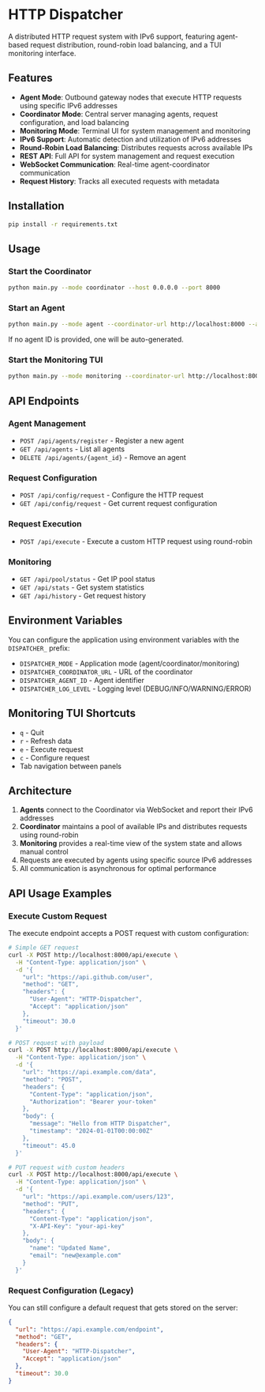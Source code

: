 # HTTP Dispatcher

A distributed HTTP request system with IPv6 support, featuring agent-based request distribution, round-robin load balancing, and a TUI monitoring interface.

## Features

- **Agent Mode**: Outbound gateway nodes that execute HTTP requests using specific IPv6 addresses
- **Coordinator Mode**: Central server managing agents, request configuration, and load balancing
- **Monitoring Mode**: Terminal UI for system management and monitoring
- **IPv6 Support**: Automatic detection and utilization of IPv6 addresses
- **Round-Robin Load Balancing**: Distributes requests across available IPs
- **REST API**: Full API for system management and request execution
- **WebSocket Communication**: Real-time agent-coordinator communication
- **Request History**: Tracks all executed requests with metadata

## Installation

```bash
pip install -r requirements.txt
```

## Usage

### Start the Coordinator

```bash
python main.py --mode coordinator --host 0.0.0.0 --port 8000
```

### Start an Agent

```bash
python main.py --mode agent --coordinator-url http://localhost:8000 --agent-id agent-01
```

If no agent ID is provided, one will be auto-generated.

### Start the Monitoring TUI

```bash
python main.py --mode monitoring --coordinator-url http://localhost:8000
```

## API Endpoints

### Agent Management
- `POST /api/agents/register` - Register a new agent
- `GET /api/agents` - List all agents
- `DELETE /api/agents/{agent_id}` - Remove an agent

### Request Configuration
- `POST /api/config/request` - Configure the HTTP request
- `GET /api/config/request` - Get current request configuration

### Request Execution
- `POST /api/execute` - Execute a custom HTTP request using round-robin

### Monitoring
- `GET /api/pool/status` - Get IP pool status
- `GET /api/stats` - Get system statistics
- `GET /api/history` - Get request history

## Environment Variables

You can configure the application using environment variables with the `DISPATCHER_` prefix:

- `DISPATCHER_MODE` - Application mode (agent/coordinator/monitoring)
- `DISPATCHER_COORDINATOR_URL` - URL of the coordinator
- `DISPATCHER_AGENT_ID` - Agent identifier
- `DISPATCHER_LOG_LEVEL` - Logging level (DEBUG/INFO/WARNING/ERROR)

## Monitoring TUI Shortcuts

- `q` - Quit
- `r` - Refresh data
- `e` - Execute request
- `c` - Configure request
- Tab navigation between panels

## Architecture

1. **Agents** connect to the Coordinator via WebSocket and report their IPv6 addresses
2. **Coordinator** maintains a pool of available IPs and distributes requests using round-robin
3. **Monitoring** provides a real-time view of the system state and allows manual control
4. Requests are executed by agents using specific source IPv6 addresses
5. All communication is asynchronous for optimal performance

## API Usage Examples

### Execute Custom Request

The execute endpoint accepts a POST request with custom configuration:

```bash
# Simple GET request
curl -X POST http://localhost:8000/api/execute \
  -H "Content-Type: application/json" \
  -d '{
    "url": "https://api.github.com/user",
    "method": "GET",
    "headers": {
      "User-Agent": "HTTP-Dispatcher",
      "Accept": "application/json"
    },
    "timeout": 30.0
  }'

# POST request with payload
curl -X POST http://localhost:8000/api/execute \
  -H "Content-Type: application/json" \
  -d '{
    "url": "https://api.example.com/data",
    "method": "POST",
    "headers": {
      "Content-Type": "application/json",
      "Authorization": "Bearer your-token"
    },
    "body": {
      "message": "Hello from HTTP Dispatcher",
      "timestamp": "2024-01-01T00:00:00Z"
    },
    "timeout": 45.0
  }'

# PUT request with custom headers
curl -X POST http://localhost:8000/api/execute \
  -H "Content-Type: application/json" \
  -d '{
    "url": "https://api.example.com/users/123",
    "method": "PUT",
    "headers": {
      "Content-Type": "application/json",
      "X-API-Key": "your-api-key"
    },
    "body": {
      "name": "Updated Name",
      "email": "new@example.com"
    }
  }'
```

### Request Configuration (Legacy)

You can still configure a default request that gets stored on the server:

```json
{
  "url": "https://api.example.com/endpoint",
  "method": "GET",
  "headers": {
    "User-Agent": "HTTP-Dispatcher",
    "Accept": "application/json"
  },
  "timeout": 30.0
}
```